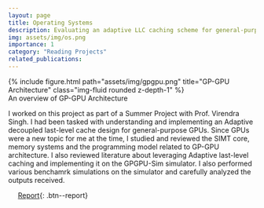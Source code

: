 ```yaml
---
layout: page
title: Operating Systems
description: Evaluating an adaptive LLC caching scheme for general-purpose GPUs
img: assets/img/os.png
importance: 1
category: "Reading Projects"
related_publications: 
---
```


<div class="row">
    <div class="col-sm mt-4 mt-md-0">
        {% include figure.html path="assets/img/gpgpu.png" title="GP-GPU Architecture" class="img-fluid rounded z-depth-1" %}
    </div>
</div>
<div class="caption">
    An overview of GP-GPU Architecture
</div>

I worked on this project as part of a Summer Project with Prof. Virendra Singh. I had been tasked with understanding and implementing an Adaptive decoupled last-level cache design for general-purpose GPUs. Since GPUs were a new topic for me at the time, I studied and reviewed the SIMT core, memory systems and the programming model related to GP-GPU architecture. I also reviewed literature about leveraging Adaptive last-level caching and implementing it on the GPGPU-Sim simulator. I also performed various benchamrk simulations on the simulator and carefully analyzed the outputs received.

&nbsp;&nbsp;&nbsp;&nbsp; [Report](https://anubhavbhatla.github.io/assets/pdf/GPGPU_Report.pdf){: .btn--report}
